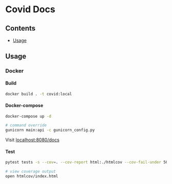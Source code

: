 # Covid Docs

## Contents

- [Usage](#Usage)

## Usage

### Docker
#### Build
```bash
docker build . -t covid:local
```

#### Docker-compose
```bash
docker-compose up -d

# command override
gunicorn main:api -c gunicorn_config.py
```

Visit [localhost:8080/docs](localhost:8080/docs)

#### Test
```bash
pytest tests -s --cov=. --cov-report html:./htmlcov --cov-fail-under 50 --log-cli-level DEBUG

# view coverage output
open htmlcov/index.html
```
